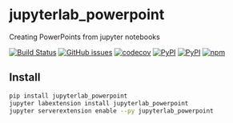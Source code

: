 # jupyterlab_powerpoint
Creating PowerPoints from jupyter notebooks

[![Build Status](https://travis-ci.org/timkpaine/jupyterlab_powerpoint.svg?branch=master)](https://travis-ci.org/timkpaine/jupyterlab_powerpoint)
[![GitHub issues](https://img.shields.io/github/issues/timkpaine/jupyterlab_powerpoint.svg)]()
[![codecov](https://codecov.io/gh/timkpaine/jupyterlab_powerpoint/branch/master/graph/badge.svg)](https://codecov.io/gh/timkpaine/jupyterlab_powerpoint)
[![PyPI](https://img.shields.io/pypi/l/jupyterlab_powerpoint.svg)](https://pypi.python.org/pypi/jupyterlab_powerpoint)
[![PyPI](https://img.shields.io/pypi/v/jupyterlab_powerpoint.svg)](https://pypi.python.org/pypi/jupyterlab_powerpoint)
[![npm](https://img.shields.io/npm/v/jupyterlab_powerpoint.svg)](https://www.npmjs.com/package/jupyterlab_powerpoint)


## Install

```bash
pip install jupyterlab_powerpoint
jupyter labextension install jupyterlab_powerpoint
jupyter serverextension enable --py jupyterlab_powerpoint
```
